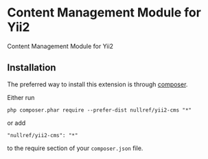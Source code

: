 Content Management Module for Yii2
====================
Content Management Module for Yii2

Installation
------------

The preferred way to install this extension is through [composer](http://getcomposer.org/download/).

Either run

```
php composer.phar require --prefer-dist nullref/yii2-cms "*"
```

or add

```
"nullref/yii2-cms": "*"
```

to the require section of your `composer.json` file.
